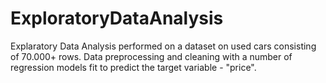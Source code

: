 # ExploratoryDataAnalysis

Explaratory Data Analysis performed on a dataset on used cars consisting of 70.000+ rows. Data preprocessing and cleaning with a number of regression models fit to predict the target variable - "price".

